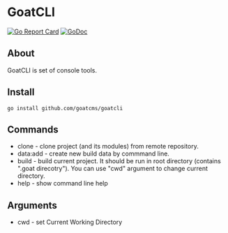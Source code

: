 # GoatCLI
[![Go Report Card](https://goreportcard.com/badge/github.com/goatcms/goatcli)](https://goreportcard.com/report/github.com/goatcms/goatcli)
[![GoDoc](https://godoc.org/github.com/goatcms/goatcli?status.svg)](https://godoc.org/github.com/goatcms/goatcli)

## About
GoatCLI is set of console tools.

## Install
```
go install github.com/goatcms/goatcli
```

## Commands
* clone - clone project (and its modules) from remote repository.
* data:add  - create new build data by commmand line.
* build - build current project. It should be run in root directory (contains ".goat direcotry"). You can use "cwd" argument to change current directory.
* help - show command line help

## Arguments
* cwd - set Current Working Directory 
